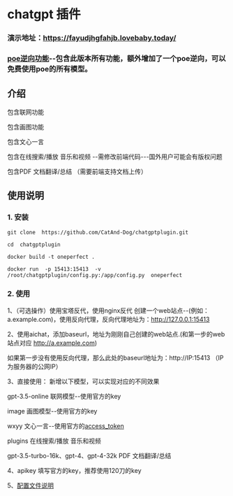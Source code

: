 # chatgpt 插件
### 演示地址：https://fayudjhgfahjb.lovebaby.today/
### [poe逆向功能](./readme_poe.md)--包含此版本所有功能，额外增加了一个poe逆向，可以免费使用poe的所有模型。
## 介绍
包含联网功能

包含画图功能

包含文心一言 

包含在线搜索/播放 音乐和视频 --需修改前端代码---国外用户可能会有版权问题

包含PDF 文档翻译/总结   （需要前端支持文档上传）


## 使用说明
### 1. 安装
```
git clone  https://github.com/CatAnd-Dog/chatgptplugin.git
```
```
cd  chatgptplugin
```
```
docker build -t oneperfect .
```
```
docker run  -p 15413:15413  -v /root/chatgptplugin/config.py:/app/config.py  oneperfect
```

### 2. 使用
1、（可选操作）使用宝塔反代，使用nginx反代
创建一个web站点--(例如：a.example.com)，使用反向代理，反向代理地址为：http://127.0.0.1:15413

2、使用aichat，添加baseurl，地址为刚刚自己创建的web站点.(和第一步的web站点对应 http://a.example.com)

如果第一步没有使用反向代理，那么此处的baseurl地址为：http://IP:15413     （IP为服务器的公网IP）

3、直接使用：   新增以下模型，可以实现对应的不同效果

gpt-3.5-online    联网模型--使用官方的key

image          画图模型--使用官方的key

wxyy      文心一言--使用官方的[access_token](https://ai.baidu.com/ai-doc/REFERENCE/Ck3dwjhhu)

plugins    在线搜索/播放  音乐和视频

gpt-3.5-turbo-16k、gpt-4、gpt-4-32k     PDF 文档翻译/总结

4、apikey
填写官方的key，推荐使用120刀的key

5、[配置文件说明](./readme_config.md)

